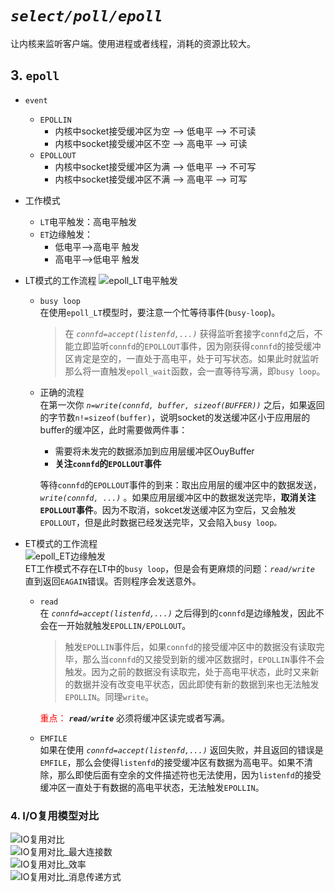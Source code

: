 # *`select/poll/epoll`*
让内核来监听客户端。使用进程或者线程，消耗的资源比较大。

## 3. `epoll`
+ `event`
    + `EPOLLIN`
        + 内核中socket接受缓冲区为空  -->  低电平 --> 不可读
        + 内核中socket接受缓冲区不空  -->  高电平 --> 可读
    + `EPOLLOUT`
        + 内核中socket接受缓冲区为满  -->  低电平 --> 不可写
        + 内核中socket接受缓冲区不满  -->  高电平 --> 可写
        
+ 工作模式  
    + `LT`电平触发：高电平触发
    + `ET`边缘触发：
        + 低电平-->高电平 触发
        + 高电平-->低电平 触发

+ LT模式的工作流程
![epoll_LT电平触发](BioInformaticsNote/refer/LearningNote-master/5.计算机网络/unp/Image/epoll_LT.jpg)
    + `busy loop`  
    在使用`epoll_LT`模型时，要注意一个忙等待事件(`busy-loop`)。  
        > 在 *`connfd=accept(listenfd,...)`* 获得监听套接字`connfd`之后，不能立即监听`connfd`的`EPOLLOUT`事件，因为刚获得`connfd`的接受缓冲区肯定是空的，一直处于高电平，处于可写状态。如果此时就监听那么将一直触发`epoll_wait`函数，会一直等待写满，即`busy loop`。
    + 正确的流程  
    在第一次你 *`n=write(connfd, buffer, sizeof(BUFFER))`* 之后，如果返回的字节数`n!=sizeof(buffer)`，说明socket的发送缓冲区小于应用层的buffer的缓冲区，此时需要做两件事：
    
        + 需要将未发完的数据添加到应用层缓冲区OuyBuffer
        + **关注`connfd`的`EPOLLOUT`事件**   
    
        等待`connfd`的`EPOLLOUT`事件的到来：取出应用层的缓冲区中的数据发送，*`write(connfd, ...)`* 。如果应用层缓冲区中的数据发送完毕，**取消关注`EPOLLOUT`事件**。因为不取消，sokcet发送缓冲区为空后，又会触发`EPOLLOUT`，但是此时数据已经发送完毕，又会陷入`busy loop。`
+ ET模式的工作流程    
![epoll_ET边缘触发](BioInformaticsNote/refer/LearningNote-master/5.计算机网络/unp/Image/epoll_ET.jpg)  
ET工作模式不存在LT中的`busy loop`，但是会有更麻烦的问题：*`read/write`* 直到返回`EAGAIN`错误。否则程序会发送意外。  
    + `read`  
    在 *`connfd=accept(listenfd,...)`* 之后得到的`connfd`是边缘触发，因此不会在一开始就触发`EPOLLIN/EPOLLOUT`。
        > 触发`EPOLLIN`事件后，如果`connfd`的接受缓冲区中的数据没有读取完毕，那么当`connfd`的又接受到新的缓冲区数据时，`EPOLLIN`事件不会触发。因为之前的数据没有读取完，处于高电平状态，此时又来新的数据并没有改变电平状态，因此即使有新的数据到来也无法触发`EPOLLIN`。同理`write`。
    
        <font color=red>重点：</font> ***`read/write`*** 必须将缓冲区读完或者写满。
    + `EMFILE`  
    如果在使用 *`connfd=accept(listenfd,...)`* 返回失败，并且返回的错误是 `EMFILE`，那么会使得`listenfd`的接受缓冲区有数据为高电平。如果不清除，那么即使后面有空余的文件描述符也无法使用，因为`listenfd`的接受缓冲区一直处于有数据的高电平状态，无法触发`EPOLLIN`。



### 4. I/O复用模型对比
![IO复用对比](BioInformaticsNote/refer/LearningNote-master/5.计算机网络/unp/Image/IO复用对比.jpg)  
![IO复用对比_最大连接数](BioInformaticsNote/refer/LearningNote-master/5.计算机网络/unp/Image/IO复用对比_最大连接数.jpg)  
![IO复用对比_效率](BioInformaticsNote/refer/LearningNote-master/5.计算机网络/unp/Image/IO复用对比_效率.jpg)  
![IO复用对比_消息传递方式](BioInformaticsNote/refer/LearningNote-master/5.计算机网络/unp/Image/IO复用对比_消息传递方式.jpg)    




